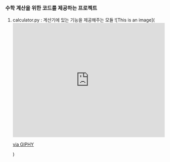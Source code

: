 ### 수학 계산을 위한 코드를 제공하는 프로젝트
1. calculator.py : 계산기에 있는 기능을 제공해주는 모듈
![This is an image](<iframe src="https://giphy.com/embed/citBl9yPwnUOs" width="480" height="360" frameBorder="0" class="giphy-embed" allowFullScreen></iframe><p><a href="https://giphy.com/gifs/the-simpsons-computer-confused-citBl9yPwnUOs">via GIPHY</a></p>)
